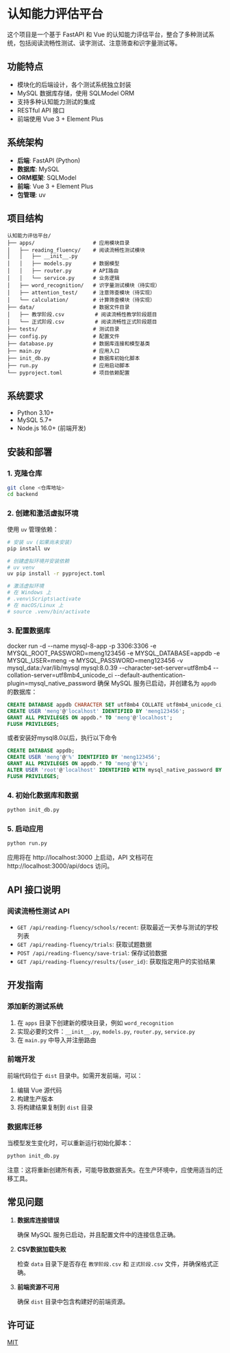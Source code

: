 # 认知能力评估平台

这个项目是一个基于 FastAPI 和 Vue 的认知能力评估平台，整合了多种测试系统，包括阅读流畅性测试、读字测试、注意筛查和识字量测试等。

## 功能特点

- 模块化的后端设计，各个测试系统独立封装
- MySQL 数据库存储，使用 SQLModel ORM
- 支持多种认知能力测试的集成
- RESTful API 接口
- 前端使用 Vue 3 + Element Plus

## 系统架构

- **后端**: FastAPI (Python)
- **数据库**: MySQL
- **ORM框架**: SQLModel
- **前端**: Vue 3 + Element Plus
- **包管理**: uv

## 项目结构

```
认知能力评估平台/
├── apps/                   # 应用模块目录
│   ├── reading_fluency/    # 阅读流畅性测试模块
│   │   ├── __init__.py     
│   │   ├── models.py       # 数据模型
│   │   ├── router.py       # API路由
│   │   └── service.py      # 业务逻辑
│   ├── word_recognition/   # 识字量测试模块（待实现）
│   ├── attention_test/     # 注意筛查模块（待实现）
│   └── calculation/        # 计算筛查模块（待实现）
├── data/                   # 数据文件目录
│   ├── 教学阶段.csv          # 阅读流畅性教学阶段题目
│   └── 正式阶段.csv          # 阅读流畅性正式阶段题目
├── tests/                  # 测试目录
├── config.py               # 配置文件
├── database.py             # 数据库连接和模型基类
├── main.py                 # 应用入口
├── init_db.py              # 数据库初始化脚本
├── run.py                  # 应用启动脚本
└── pyproject.toml          # 项目依赖配置
```

## 系统要求

- Python 3.10+
- MySQL 5.7+
- Node.js 16.0+ (前端开发)

## 安装和部署

### 1. 克隆仓库

```bash
git clone <仓库地址>
cd backend
```

### 2. 创建和激活虚拟环境

使用 `uv` 管理依赖：

```bash
# 安装 uv (如果尚未安装)
pip install uv

# 创建虚拟环境并安装依赖
# uv venv
uv pip install -r pyproject.toml

# 激活虚拟环境
# 在 Windows 上
# .venv\Scripts\activate
# 在 macOS/Linux 上
# source .venv/bin/activate
```

### 3. 配置数据库

docker run -d --name mysql-8-app -p 3306:3306 -e MYSQL_ROOT_PASSWORD=meng123456 -e MYSQL_DATABASE=appdb -e MYSQL_USER=meng -e MYSQL_PASSWORD=meng123456 -v mysql_data:/var/lib/mysql mysql:8.0.39 --character-set-server=utf8mb4 --collation-server=utf8mb4_unicode_ci --default-authentication-plugin=mysql_native_password
确保 MySQL 服务已启动，并创建名为 `appdb` 的数据库：

```sql
CREATE DATABASE appdb CHARACTER SET utf8mb4 COLLATE utf8mb4_unicode_ci;
CREATE USER 'meng'@'localhost' IDENTIFIED BY 'meng123456';
GRANT ALL PRIVILEGES ON appdb.* TO 'meng'@'localhost';
FLUSH PRIVILEGES;
```


或者安装好mysql8.0以后，执行以下命令
```sql
CREATE DATABASE appdb;
CREATE USER 'meng'@'%' IDENTIFIED BY 'meng123456';
GRANT ALL PRIVILEGES ON appdb.* TO 'meng'@'%';
ALTER USER 'root'@'localhost' IDENTIFIED WITH mysql_native_password BY 'meng123456';
FLUSH PRIVILEGES;
```



### 4. 初始化数据库和数据

```bash
python init_db.py
```

### 5. 启动应用

```bash
python run.py
```

应用将在 http://localhost:3000 上启动，API 文档可在 http://localhost:3000/api/docs 访问。

## API 接口说明

### 阅读流畅性测试 API

- `GET /api/reading-fluency/schools/recent`: 获取最近一天参与测试的学校列表
- `GET /api/reading-fluency/trials`: 获取试题数据
- `POST /api/reading-fluency/save-trial`: 保存试验数据
- `GET /api/reading-fluency/results/{user_id}`: 获取指定用户的实验结果

## 开发指南

### 添加新的测试系统

1. 在 `apps` 目录下创建新的模块目录，例如 `word_recognition`
2. 实现必要的文件：`__init__.py`, `models.py`, `router.py`, `service.py`
3. 在 `main.py` 中导入并注册路由

### 前端开发

前端代码位于 `dist` 目录中。如需开发前端，可以：

1. 编辑 Vue 源代码
2. 构建生产版本
3. 将构建结果复制到 `dist` 目录

### 数据库迁移

当模型发生变化时，可以重新运行初始化脚本：

```bash
python init_db.py
```

注意：这将重新创建所有表，可能导致数据丢失。在生产环境中，应使用适当的迁移工具。

## 常见问题

1. **数据库连接错误**

   确保 MySQL 服务已启动，并且配置文件中的连接信息正确。

2. **CSV数据加载失败**

   检查 `data` 目录下是否存在 `教学阶段.csv` 和 `正式阶段.csv` 文件，并确保格式正确。

3. **前端资源不可用**

   确保 `dist` 目录中包含构建好的前端资源。

## 许可证

[MIT](LICENSE)